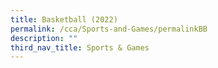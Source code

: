 ```yaml
---
title: Basketball (2022)
permalink: /cca/Sports-and-Games/permalinkBB
description: ""
third_nav_title: Sports & Games
---
```

